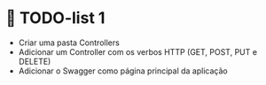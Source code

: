 # 📝 TODO-list 1

- Criar uma pasta Controllers
- Adicionar um Controller com os verbos HTTP (GET, POST, PUT e DELETE)
- Adicionar o Swagger como página principal da aplicação